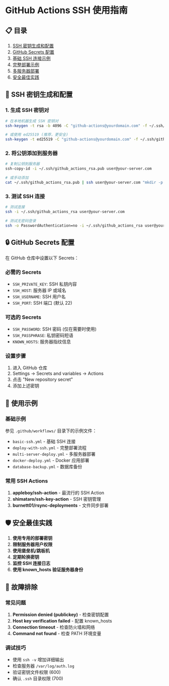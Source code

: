 # GitHub Actions SSH 使用指南

## 📋 目录
1. [SSH 密钥生成和配置](#ssh-密钥生成和配置)
2. [GitHub Secrets 配置](#github-secrets-配置)
3. [基础 SSH 连接示例](#基础-ssh-连接示例)
4. [完整部署示例](#完整部署示例)
5. [多服务器部署](#多服务器部署)
6. [安全最佳实践](#安全最佳实践)

## 🔑 SSH 密钥生成和配置

### 1. 生成 SSH 密钥对
```bash
# 在本地机器生成 SSH 密钥对
ssh-keygen -t rsa -b 4096 -C "github-actions@yourdomain.com" -f ~/.ssh/github_actions_rsa

# 或使用 ed25519 (推荐，更安全)
ssh-keygen -t ed25519 -C "github-actions@yourdomain.com" -f ~/.ssh/github_actions_ed25519
```

### 2. 将公钥添加到服务器
```bash
# 复制公钥到服务器
ssh-copy-id -i ~/.ssh/github_actions_rsa.pub user@your-server.com

# 或手动添加
cat ~/.ssh/github_actions_rsa.pub | ssh user@your-server.com "mkdir -p ~/.ssh && cat >> ~/.ssh/authorized_keys"
```

### 3. 测试 SSH 连接
```bash
# 测试连接
ssh -i ~/.ssh/github_actions_rsa user@your-server.com

# 测试无密码登录
ssh -o PasswordAuthentication=no -i ~/.ssh/github_actions_rsa user@your-server.com
```

## 🔒 GitHub Secrets 配置

在 GitHub 仓库中设置以下 Secrets：

### 必需的 Secrets
- `SSH_PRIVATE_KEY`: SSH 私钥内容
- `SSH_HOST`: 服务器 IP 或域名
- `SSH_USERNAME`: SSH 用户名
- `SSH_PORT`: SSH 端口 (默认 22)

### 可选的 Secrets
- `SSH_PASSWORD`: SSH 密码 (仅在需要时使用)
- `SSH_PASSPHRASE`: 私钥密码短语
- `KNOWN_HOSTS`: 服务器指纹信息

### 设置步骤
1. 进入 GitHub 仓库
2. Settings → Secrets and variables → Actions
3. 点击 "New repository secret"
4. 添加上述密钥

## 📖 使用示例

### 基础示例
参见 `.github/workflows/` 目录下的示例文件：
- `basic-ssh.yml` - 基础 SSH 连接
- `deploy-with-ssh.yml` - 完整部署流程
- `multi-server-deploy.yml` - 多服务器部署
- `docker-deploy.yml` - Docker 应用部署
- `database-backup.yml` - 数据库备份

### 常用 SSH Actions
1. **appleboy/ssh-action** - 最流行的 SSH Action
2. **shimataro/ssh-key-action** - SSH 密钥管理
3. **burnett01/rsync-deployments** - 文件同步部署

## 🛡️ 安全最佳实践

1. **使用专用的部署密钥**
2. **限制服务器用户权限**
3. **使用堡垒机/跳板机**
4. **定期轮换密钥**
5. **监控 SSH 连接日志**
6. **使用 known_hosts 验证服务器身份**

## 🔧 故障排除

### 常见问题
1. **Permission denied (publickey)** - 检查密钥配置
2. **Host key verification failed** - 配置 known_hosts
3. **Connection timeout** - 检查防火墙和网络
4. **Command not found** - 检查 PATH 环境变量

### 调试技巧
- 使用 `ssh -v` 增加详细输出
- 检查服务器 `/var/log/auth.log`
- 验证密钥文件权限 (600)
- 确认 `.ssh` 目录权限 (700)